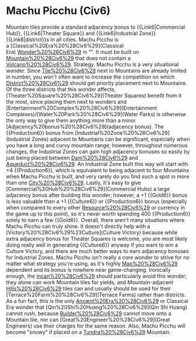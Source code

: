 # Machu Picchu (Civ6)

Mountain tiles provide a standard adjacency bonus to {{Link6|Commercial Hub}}, {{Link6|Theater Square}} and {{Link6|Industrial Zone}} {{Link6|district}}s in all cities.
Machu Picchu is a [Classical%20Era%20%28Civ6%29](Classical Era) [Wonder%20%28Civ6%29](Wonder) in "". It must be built on [Mountain%20%28Civ6%29](Mountains) that does not contain a [Volcano%20%28Civ6%29](Volcano).
Strategy.
Machu Picchu is a very situational wonder. Since [Tile%20%28Civ6%29](tiles) next to Mountains are already limited in number, you won't often want to increase the competition on which [District%20%28Civ6%29](districts) should get priority placement next to Mountains. Of the three districts that this wonder affects, [Theater%20Square%20%28Civ6%29](Theater Squares) benefit from it the most, since placing them next to wonders and [Entertainment%20Complex%20%28Civ6%29](Entertainment Complexes)/[Water%20Park%20%28Civ6%29](Water Parks) is otherwise the only way to give them anything more than a minor [Adjacency%20bonus%20%28Civ6%29](adjacency bonus). The {{Production6}} bonus from [Industrial%20Zone%20%28Civ6%29](Industrial Zones) adjacent to Mountains can be significant, especially when you have a long and curvy mountain range; however, throughout numerous changes, the Industrial Zones can gain high adjacency bonuses so easily by just being placed between [Dam%20%28Civ6%29](Dams) and [Aqueduct%20%28Civ6%29](Aqueducts). An Industrial Zone built this way will start with +4 {{Production6}}, which is equivalent to being adjacent to four Mountains when Machu Picchu is built, and very rarely do you find such a spot in more than one [City%20%28Civ6%29](city). Lastly, it's easy to give [Commercial%20Hub%20%28Civ6%29](Commercial Hubs) a large adjacency bonus after building this wonder; however, a +1 {{Gold6}} bonus is less valuable than a +1 {{Culture6}} or {{Production6}} bonus (especially when compared to every other [Resource%20%28Civ6%29](resource) or currency in the game up to this point), so it's never worth spending 400 {{Production6}} solely to earn a few {{Gold6}}.
Overall, there aren't many situations where Machu Picchu can truly shine. It doesn't directly help with a [Victory%20%28Civ6%29%23Culture](Culture Victory) because while extra adjacency bonus for Theater Squares is welcome, you are most likely doing really well in generating {{Culture6}} anyway if you want to win a Culture Victory, and there are much better ways to earn adjacency bonuses for Industrial Zones. Machu Picchu isn't really a core wonder to strive for no matter what strategy you're using, as it's highly [Map%20%28Civ6%29](map) dependent and its bonus is nowhere near game-changing.
Ironically enough, the [Incan%20%28Civ6%29](Inca) should particularly avoid this wonder; they alone can work Mountain tiles for yields, and Mountain-adjacent [Hills%20%28Civ6%29](Hills) tiles can and usually should be used for their [Terrace%20Farm%20%28Civ6%29](Terrace Farms) rather than districts.
As a fun fact, this is the only [Ancient%20Era%20%28Civ6%29](Ancient) or Classical Era wonder that [Qin%20Shi%20Huang%20%28Civ6%29](Qin Shi Huang) cannot rush, because [Builder%20%28Civ6%29](Builders) cannot move onto a Mountain tile, nor can [Great%20Engineer%20%28Civ6%29](Great Engineers) use their charges for the same reason. Also, Machu Picchu will become "snowy" if placed on a [Tundra%20%28Civ6%29](Tundra) Mountain.